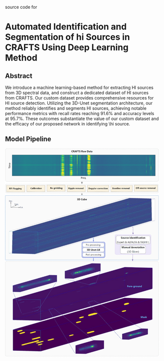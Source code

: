 source code for 
# Automated Identification and Segmentation of hi Sources in CRAFTS Using Deep Learning Method

## Abstract
We introduce a machine learning-based method for extracting HI sources from 3D spectral data, and construct a dedicated dataset of HI sources from CRAFTS. Our custom dataset provides comprehensive resources for HI source detection. Utilizing the 3D-Unet segmentation architecture, our method reliably identifies and segments HI sources, achieving notable performance metrics with recall rates reaching 91.6\% and accuracy levels at 95.7\%. These outcomes substantiate the value of our custom dataset and the efficacy of our proposed network in identifying \hi source.

## Model Pipeline
![](./figure/pipeline.png)
